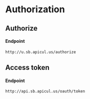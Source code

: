 Authorization
==========

## Authorize

#### Endpoint

```
http://u.sb.apicul.us/authorize
```

## Access token

#### Endpoint

```
http://api.sb.apicul.us/oauth/token
```
